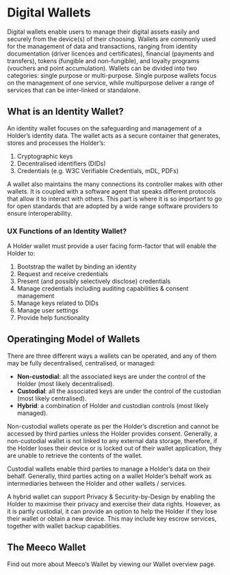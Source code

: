 # Digital Wallets

Digital wallets enable users to manage their digital assets easily and securely from the device(s) of their choosing. Wallets are commonly used for the management of data and transactions, ranging from identity documentation (driver licences and certificates), financial (payments and transfers), tokens (fungible and non-fungible), and loyalty programs (vouchers and point accumulation). Wallets can be divided into two categories: single purpose or multi-purpose. Single purpose wallets focus on the management of one service, while multipurpose deliver a range of services that can be inter-linked or standalone.

## What is an Identity Wallet?

An identity wallet focuses on the safeguarding and management of a Holder’s identity data. The wallet acts as a secure container that generates, stores and processes the Holder’s:

1. Cryptographic keys
2. Decentralised identifiers (DIDs)
3. Credentials (e.g. W3C Verifiable Credentials, mDL, PDFs)

A wallet also maintains the many connections its controller makes with other wallets. It is coupled with a software agent that speaks different protocols that allow it to interact with others. This part is where it is so important to go for open standards that are adopted by a wide range software providers to ensure interoperability.

### UX Functions of an Identity Wallet?

A Holder wallet must provide a user facing form-factor that will enable the Holder to:

1. Bootstrap the wallet by binding an identity
2. Request and receive credentials
3. Present (and possibly selectively disclose) credentials
4. Manage credentials including auditing capabilities & consent management
5. Manage keys related to DIDs
6. Manage user settings
7. Provide help functionality

## Operatinging Model of Wallets

There are three different ways a wallets can be operated, and any of them may be fully decentralised, centralised, or managed:

- **Non-custodial**: all the associated keys are under the control of the Holder (most likely decentralised).
- **Custodial**: all the associated keys are under the control of the custodian (most likely centralised).
- **Hybrid**: a combination of Holder and custodian controls (most likely managed).

Non-custodial wallets operate as per the Holder’s discretion and cannot be accessed by third parties unless the Holder provides consent. Generally, a non-custodial wallet is not linked to any external data storage, therefore, if the Holder loses their device or is locked out of their wallet application, they are unable to retrieve the contents of the wallet.

Custodial wallets enable third parties to manage a Holder’s data on their behalf. Generally, third parties acting on a wallet Holder’s behalf work as intermediaries between the Holder and other wallets / services.

A hybrid wallet can support Privacy & Security-by-Design by enabling the Holder to maximise their privacy and exercise their data rights. However, as it is partly custodial, it can provide an option to help the Holder if they lose their wallet or obtain a new device. This may include key escrow services, together with wallet backup capabilities.

## The Meeco Wallet

Find out more about Meeco’s Wallet by viewing our Wallet overview page.
